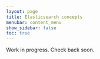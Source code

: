 ```yaml
---
layout: page
title: Elasticsearch concepts
menubar: content_menu
show_sidebar: false
toc: true
---
```


Work in progress. Check back soon.